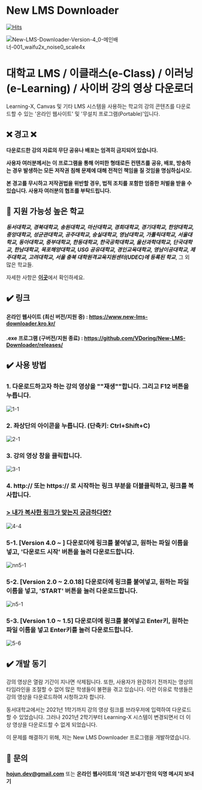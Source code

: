 # New LMS Downloader
[![Hits](https://hits.seeyoufarm.com/api/count/incr/badge.svg?url=https%3A%2F%2Fgithub.com%2FVDoring%2FNew-LMS-Downloader&count_bg=%230085CA&title_bg=%23555555&icon=github.svg&icon_color=%23E7E7E7&title=View&edge_flat=false)](https://hits.seeyoufarm.com)

![New-LMS-Downloader-Version-4_0-메인배너-001_waifu2x_noise0_scale4x](https://github.com/VDoring/New-LMS-Downloader/assets/50266731/7366928e-0a6b-4bd7-b820-902d3ac33224)


# 대학교 LMS / 이클래스(e-Class) / 이러닝(e-Learning) / 사이버 강의 영상 다운로더
Learning-X, Canvas 및 기타 LMS 시스템을 사용하는 학교의 강의 콘텐츠를 다운로드할 수 있는 '온라인 웹사이트' 및 '무설치 프로그램(Portable)'입니다.

## ❌ 경고 ❌
**다운로드한 강의 자료의 무단 공유나 배포는 엄격히 금지되어 있습니다.**

**사용자 여러분께서는 이 프로그램을 통해 어떠한 형태로든 컨텐츠를 공유, 배포, 방송하는 경우 발생하는 모든 저작권 침해 문제에 대해 전적인 책임을 질 것임을 명심하십시오.**

**본 경고를 무시하고 저작권법을 위반할 경우, 법적 조치를 포함한 엄중한 처벌을 받을 수 있습니다. 사용자 여러분의 협조를 부탁드립니다.**

## 🏫 지원 가능성 높은 학교
_**동서대학교, 경북대학교, 송원대학교, 마산대학교, 경희대학교, 경기대학교, 한양대학교, 중앙대학교, 성균관대학교, 공주대학교, 숭실대학교, 영남대학교, 가톨릭대학교, 서울대학교, 동아대학교, 중부대학교, 한동대학교, 한국공학대학교, 울산과학대학교, 단국대학교, 한남대학교, 목포해양대학교, USG 공유대학교, 경인교육대학교, 영남이공대학교, 제주대학교, 고려대학교, 서울 충북 대학원격교육지원센터(UDEC)에 등록된 학교**_, 그 외 많은 학교들.

자세한 사항은 [**이곳**](https://vdoring.notion.site/New-LMS-Downloader-cef831812c564f01b5f9e72bdd3482b7?pvs=4)에서 확인하세요.

## ✔️ 링크
#### 온라인 웹사이트 (최신 버전/지원 중) : https://www.new-lms-downloader.kro.kr/

#### .exe 프로그램 (구버전/지원 종료) : https://github.com/VDoring/New-LMS-Downloader/releases/

## ✔️ 사용 방법
### 1. 다운로드하고자 하는 강의 영상을 ""재생""합니다. 그리고 F12 버튼을 누릅니다.
![1-1](https://user-images.githubusercontent.com/50266731/131610778-2043b470-3ce4-4b22-98dc-a47b59140f86.png)
### 2. 좌상단의 아이콘을 누릅니다. (단축키: Ctrl+Shift+C)
![2-1](https://user-images.githubusercontent.com/50266731/131627448-610d2809-d161-44d1-b2aa-8f7e152ad4c2.png)
### 3. 강의 영상 창을 클릭합니다.
![3-1](https://user-images.githubusercontent.com/50266731/131610785-b5b41b02-9747-4b96-9dbf-8c5590c4c262.png)
### 4. http:// 또는 https:// 로 시작하는 링크 부분을 더블클릭하고, 링크를 복사합니다.
### [> 내가 복사한 링크가 맞는지 궁금하다면?](https://vdoring.notion.site/New-LMS-Downloader-cef831812c564f01b5f9e72bdd3482b7?pvs=4)
![4-4](https://user-images.githubusercontent.com/50266731/135854062-44d8448b-f053-42d3-8114-b532d2dda622.png)
### 5-1. [Version 4.0 ~ ] 다운로더에 링크를 붙여넣고, 원하는 파일 이름을 넣고, '다운로드 시작' 버튼을 눌러 다운로드합니다.
![nn5-1](https://github.com/VDoring/New-LMS-Downloader/assets/50266731/3e1eb83f-2035-4887-a385-2b8eb3ee37cc)
### 5-2. [Version 2.0 ~ 2.0.18] 다운로더에 링크를 붙여넣고, 원하는 파일 이름을 넣고, 'START' 버튼을 눌러 다운로드합니다.
![n5-1](https://user-images.githubusercontent.com/50266731/185410117-5854f5d9-f5dc-473c-b2b6-5753578717f5.png)
### 5-3. [Version 1.0 ~ 1.5] 다운로더에 링크를 붙여넣고 Enter키, 원하는 파일 이름을 넣고 Enter키를 눌러 다운로드합니다.
![5-6](https://user-images.githubusercontent.com/50266731/169661677-47a0e11d-a9c7-4a42-b676-70bfcfb64568.png)


## ✔️ 개발 동기
강의 영상은 열람 기간이 지나면 삭제됩니다. 또한, 사용자가 완강하기 전까지는 영상의 타임라인을 조절할 수 없어 많은 학생들이 불편을 겪고 있습니다. 이런 이유로 학생들은 강의 영상을 다운로드하여 시청하고자 합니다.

동서대학교에서는 2021년 1학기까지 강의 영상 링크를 브라우저에 입력하여 다운로드할 수 있었습니다. 그러나 2021년 2학기부터 Learning-X 시스템이 변경되면서 더 이상 영상을 다운로드할 수 없게 되었습니다.

이 문제를 해결하기 위해, 저는 New LMS Downloader 프로그램을 개발하였습니다.


## 📧 문의
**hojun.dev@gmail.com** 또는 **온라인 웹사이트의 '의견 보내기'란의 익명 메시지 보내기**
